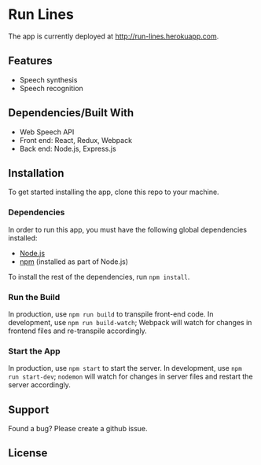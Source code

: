 # Run Lines

The app is currently deployed at http://run-lines.herokuapp.com.

## Features
* Speech synthesis
* Speech recognition

## Dependencies/Built With
* Web Speech API
* Front end: React, Redux, Webpack
* Back end: Node.js, Express.js

## Installation
To get started installing the app, clone this repo to your machine.

### Dependencies
In order to run this app, you must have the following global dependencies installed:
* [Node.js](https://nodejs.org/en/)
* [npm](https://www.npmjs.com/) (installed as part of Node.js)

To install the rest of the dependencies, run `npm install`.

### Run the Build
In production, use `npm run build` to transpile front-end code. In development, use `npm run build-watch`; Webpack will watch for changes in frontend files and re-transpile accordingly.

### Start the App
In production, use `npm start` to start the server. In development, use `npm run start-dev`; `nodemon` will watch for changes in server files and restart the server accordingly.

## Support
Found a bug? Please create a github issue.

## License
